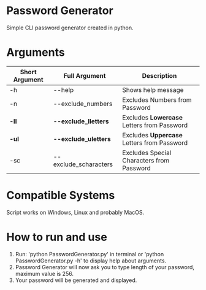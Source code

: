 # Password Generator
Simple CLI password generator created in python.

# Arguments
|Short Argument|Full Argument            |Description                                  |
|--------------|-------------------------|---------------------------------------------|
|-h            |--help                   |Shows help message                           |
|-n            |--exclude_numbers        |Excludes Numbers from Password               |
|**-ll**       |**--exclude_lletters**   |Excludes **Lowercase** Letters from Password |
|**-ul**       |**--exclude_uletters**   |Excludes **Uppercase** Letters from Password |
|-sc           |--exclude_scharacters    |Excludes Special Characters from Password    |

# Compatible Systems
Script works on Windows, Linux and probably MacOS.

# How to run and use
1. Run: 'python PasswordGenerator.py' in terminal or 'python PasswordGenerator.py -h' to display help about arguments.
2. Password Generator will now ask you to type length of your password, maximum value is 256.
3. Your password will be generated and displayed.
